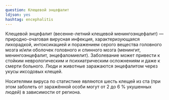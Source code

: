 ```yaml
---
question: Клещевой энцефалит
ldjson: yes
hashtag: encephalitis
---
```


Клещевой энцефалит (весенне-летний клещевой менингоэнцефалит) — природно-очаговая вирусная инфекция, характеризующаяся лихорадкой, интоксикацией и поражением серого вещества головного мозга и/или оболочек головного и спинного мозга (менингит, менингоэнцефалит, энцефаломиелит). Заболевание может привести к стойким неврологическим и психиатрическим осложнениям и даже к смерти больного. Люди и животные заражаются энцефалитом через укусы иксодовых клещей.

Носителями вируса по статистике являются шесть клещей из ста (при этом заболеть от заражённой особи могут от 2 до 6 % укушенных людей) в зависимости от региона.
